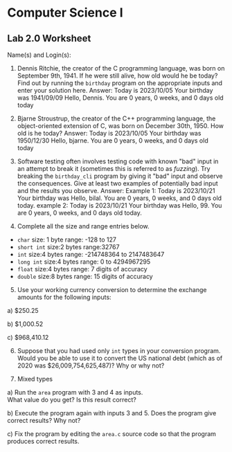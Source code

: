 
# Computer Science I 
## Lab 2.0 Worksheet

Name(s) and Login(s):



1. Dennis Ritchie, the creator of the C programming language,
was born on September 9th, 1941.  If he were still alive,
how old would he be today?  Find out by running the `birthday`
program on the appropriate inputs and enter your solution here.
Answer:
Today is 2023/10/05
Your birthday was 1941/09/09
Hello, Dennis.  You are 0 years, 0 weeks, and 0 days old today




2. Bjarne Stroustrup, the creator of the C++ programming
language, the object-oriented extension of C, was born on
December 30th, 1950.  How old is he today?
Answer:
Today is 2023/10/05
Your birthday was 1950/12/30
Hello, bjarne.  You are 0 years, 0 weeks, and 0 days old today




3. Software testing often involves testing code with known
"bad" input in an attempt to break it (sometimes this is
referred to as *fuzzing*).  Try breaking the `birthday_cli`
program by giving it "bad" input and observe the consequences.
Give at least two examples of potentially bad input and the
results you observe.
Answer:
Example 1:
Today is 2023/10/21
Your birthday was
Hello, bilal.  You are 0 years, 0 weeks, and 0 days old today.
example 2: 
Today is 2023/10/21
Your birthday was
Hello, 99.  You are 0 years, 0 weeks, and 0 days old today.





4. Complete all the size and range entries below.
* `char`
  size: 1 byte
  range: -128 to 127
* `short int`
  size:2 bytes
  range:32767
* `int`
  size:4 bytes
  range: -214748364 to 2147483647
* `long int`
  size:4 bytes
  range: 0 to 4294967295
* `float`
  size:4 bytes
  range: 7 digits of accuracy
* `double`
  size:8 bytes
  range: 15 digits of accuracy


5. Use your working currency conversion to determine
the exchange amounts for the following inputs:

  a) $250.25

  b) $1,000.52

  c) $968,410.12



6. Suppose that you had used only `int` types
in your conversion program.  Would you be able
to use it to convert the US national debt
(which as of 2020 was \$26,009,754,625,487)?
Why or why not?




7. Mixed types

a) Run the `area` program with 3 and 4 as inputs.  
What value do you get?  Is this result correct?


b) Execute the program again with inputs 3 and 5.
Does the program give correct results?  Why not?


c) Fix the program by editing the `area.c` source
code so that the program produces correct results.
